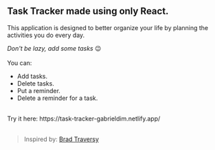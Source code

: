 ## Task Tracker made using only React.

This application is designed to better organize your life by planning the activities you do every day. </br>

<i> Don't be lazy, add some tasks </i> 😉
</br>
</br>
You can:
- Add tasks.
- Delete tasks.
- Put a reminder.
- Delete a reminder for a task.
</br>
Try it here: https://task-tracker-gabrieldim.netlify.app/
</br>
</br>

> Inspired by: [Brad Traversy](https://github.com/bradtraversy)
